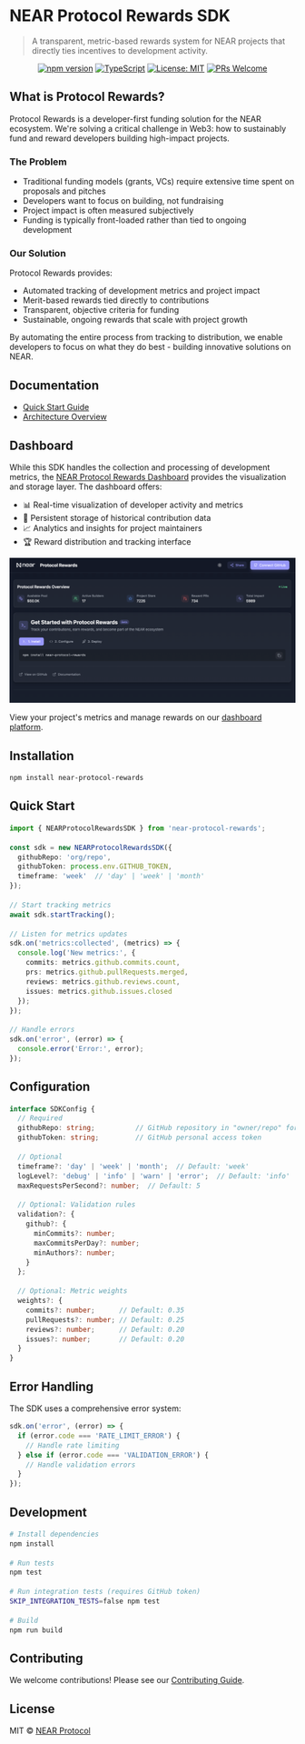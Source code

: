 # NEAR Protocol Rewards SDK

> A transparent, metric-based rewards system for NEAR projects that directly ties incentives to development activity.

<div align="center">
  
  [![npm version](https://img.shields.io/npm/v/near-protocol-rewards.svg)](https://www.npmjs.com/package/near-protocol-rewards)
  [![TypeScript](https://img.shields.io/badge/TypeScript-5.0-blue.svg)](https://www.typescriptlang.org/)
  [![License: MIT](https://img.shields.io/badge/License-MIT-yellow.svg)](https://opensource.org/licenses/MIT)
  [![PRs Welcome](https://img.shields.io/badge/PRs-welcome-brightgreen.svg)](https://github.com/jbarnes850/near-protocol-rewards/blob/main/CONTRIBUTING.md)

</div>

## What is Protocol Rewards?

Protocol Rewards is a developer-first funding solution for the NEAR ecosystem. We're solving a critical challenge in Web3: how to sustainably fund and reward developers building high-impact projects.

### The Problem

- Traditional funding models (grants, VCs) require extensive time spent on proposals and pitches
- Developers want to focus on building, not fundraising
- Project impact is often measured subjectively
- Funding is typically front-loaded rather than tied to ongoing development

### Our Solution

Protocol Rewards provides:

- Automated tracking of development metrics and project impact
- Merit-based rewards tied directly to contributions
- Transparent, objective criteria for funding
- Sustainable, ongoing rewards that scale with project growth

By automating the entire process from tracking to distribution, we enable developers to focus on what they do best - building innovative solutions on NEAR.

## Documentation

- [Quick Start Guide](https://github.com/jbarnes850/near-protocol-rewards/blob/main/docs/quick-start.md)
- [Architecture Overview](https://github.com/jbarnes850/near-protocol-rewards/blob/main/docs/architecture.md)

## Dashboard

While this SDK handles the collection and processing of development metrics, the [NEAR Protocol Rewards Dashboard](https://github.com/jbarnes850/protocol-rewards-dashboard) provides the visualization and storage layer. The dashboard offers:

- 📊 Real-time visualization of developer activity and metrics
- 💾 Persistent storage of historical contribution data
- 📈 Analytics and insights for project maintainers
- 🏆 Reward distribution and tracking interface

![NEAR Protocol Rewards Dashboard](public/assets/og-image.png)

View your project's metrics and manage rewards on our [dashboard platform](https://github.com/jbarnes850/protocol-rewards-dashboard).

## Installation

```bash
npm install near-protocol-rewards
```

## Quick Start

```typescript
import { NEARProtocolRewardsSDK } from 'near-protocol-rewards';

const sdk = new NEARProtocolRewardsSDK({
  githubRepo: 'org/repo',
  githubToken: process.env.GITHUB_TOKEN,
  timeframe: 'week'  // 'day' | 'week' | 'month'
});

// Start tracking metrics
await sdk.startTracking();

// Listen for metrics updates
sdk.on('metrics:collected', (metrics) => {
  console.log('New metrics:', {
    commits: metrics.github.commits.count,
    prs: metrics.github.pullRequests.merged,
    reviews: metrics.github.reviews.count,
    issues: metrics.github.issues.closed
  });
});

// Handle errors
sdk.on('error', (error) => {
  console.error('Error:', error);
});
```

## Configuration

```typescript
interface SDKConfig {
  // Required
  githubRepo: string;          // GitHub repository in "owner/repo" format
  githubToken: string;         // GitHub personal access token

  // Optional
  timeframe?: 'day' | 'week' | 'month';  // Default: 'week'
  logLevel?: 'debug' | 'info' | 'warn' | 'error';  // Default: 'info'
  maxRequestsPerSecond?: number;  // Default: 5

  // Optional: Validation rules
  validation?: {
    github?: {
      minCommits?: number;
      maxCommitsPerDay?: number;
      minAuthors?: number;
    }
  };

  // Optional: Metric weights
  weights?: {
    commits?: number;      // Default: 0.35
    pullRequests?: number; // Default: 0.25
    reviews?: number;      // Default: 0.20
    issues?: number;       // Default: 0.20
  }
}
```

## Error Handling

The SDK uses a comprehensive error system:

```typescript
sdk.on('error', (error) => {
  if (error.code === 'RATE_LIMIT_ERROR') {
    // Handle rate limiting
  } else if (error.code === 'VALIDATION_ERROR') {
    // Handle validation errors
  }
});
```

## Development

```bash
# Install dependencies
npm install

# Run tests
npm test

# Run integration tests (requires GitHub token)
SKIP_INTEGRATION_TESTS=false npm test

# Build
npm run build
```

## Contributing

We welcome contributions! Please see our [Contributing Guide](https://github.com/jbarnes850/near-protocol-rewards/blob/main/CONTRIBUTING.md).

## License

MIT © [NEAR Protocol](https://github.com/jbarnes850/near-protocol-rewards/blob/main/LICENSE)
